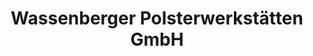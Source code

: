---
title: "Wassenberger Polsterwerkstätten GmbH"
url: /wassenberg/wassenberger-polsterwerkstaetten-gmbh/
shop: Möbel
---